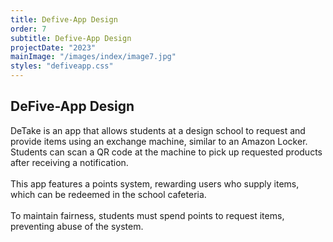 ```yaml
---
title: Defive-App Design
order: 7
subtitle: Defive-App Design
projectDate: "2023"
mainImage: "/images/index/image7.jpg"
styles: "defiveapp.css"
---
```

<section class="section">
        <h1 class="title">DeFive-App Design</h1>
    <div class="details">
        <p class="description">DeTake is an app that allows students at a design school to request and provide items using an exchange machine, similar to an Amazon Locker. Students can scan a QR code at the machine to pick up requested products after receiving a notification.<br><br>This app features a points system, rewarding users who supply items, which can be redeemed in the school cafeteria.<br><br>To maintain fairness, students must spend points to request items, preventing abuse of the system.</p>
    </div>
    <div class="grid huge">
        <div class="image-container">
            <img class="img" src="/images/defiveapp/DFA0.jpg" alt="">
        </div>
    <div class="grid container">
        <div class="image-container">
            <img class="img" src="/images/defiveapp/DFA1.jpg" alt="">
        </div>
        <div class="image-container">
            <img class="img" src="/images/defiveapp/DFA2.jpg" alt="">
        </div>
        <div class="image-container">
            <img class="img" src="/images/defiveapp/DFA3.jpg" alt="">
        </div>
        <div class="image-container">
            <img class="img" src="/images/defiveapp/DFA4.jpg" alt="">
        </div>
        <div class="image-container">
            <img class="img" src="/images/defiveapp/DFA5.jpg" alt="">
        </div>
        <div class="image-container">
            <img class="img" src="/images/defiveapp/DFA6.jpg" alt="">
        </div>
        <div class="image-container">
            <img class="img" src="/images/defiveapp/DFA7.jpg" alt="">
        </div>
        <div class="image-container">
            <img class="img" src="/images/defiveapp/DFA8.jpg" alt="">
    </div>
</section>